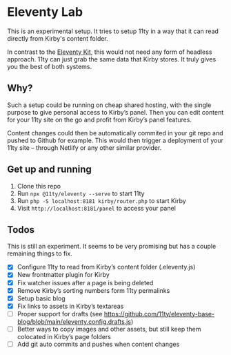 # Eleventy Lab

This is an experimental setup. It tries to setup 11ty in a way that it can read directly from Kirby's content folder.

In contrast to the [Eleventy Kit](https://github.com/getkirby/eleventykit), this would not need any form of headless approach. 11ty can just grab the same data that Kirby stores. It truly gives you the best of both systems.

## Why?

Such a setup could be running on cheap shared hosting, with the single purpose to give personal access to Kirby’s panel. Then you can edit content for your 11ty site on the go and profit from Kirby’s panel features.

Content changes could then be automatically commited in your git repo and pushed to Github for example. This would then trigger a deployment of your 11ty site – through Netlify or any other similar provider.

## Get up and running

1. Clone this repo
2. Run `npx @11ty/eleventy --serve` to start 11ty
3. Run `php -S localhost:8181 kirby/router.php` to start Kirby
4. Visit `http://localhost:8181/panel` to access your panel

## Todos

This is still an experiment. It seems to be very promising but has a couple remaining things to fix.

- [x] Configure 11ty to read from Kirby’s content folder (.eleventy.js)
- [x] New frontmatter plugin for Kirby
- [x] Fix watcher issues after a page is being deleted
- [x] Remove Kirby’s sorting numbers form 11ty permalinks
- [x] Setup basic blog
- [x] Fix links to assets in Kirby’s textareas
- [ ] Proper support for drafts (see https://github.com/11ty/eleventy-base-blog/blob/main/eleventy.config.drafts.js)
- [ ] Better ways to copy images and other assets, but still keep them colocated in Kirby’s page folders
- [ ] Add git auto commits and pushes when content changes
